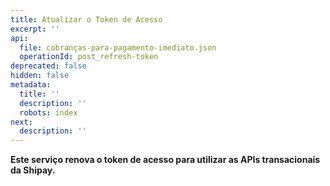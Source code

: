 ```yaml
---
title: Atualizar o Token de Acesso
excerpt: ''
api:
  file: cobranças-para-pagamento-imediato.json
  operationId: post_refresh-token
deprecated: false
hidden: false
metadata:
  title: ''
  description: ''
  robots: index
next:
  description: ''
---
```

**Este serviço renova o token de acesso para utilizar as APIs transacionais da Shipay.**